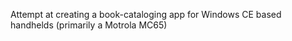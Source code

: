 Attempt at creating a book-cataloging app for Windows CE based handhelds (primarily a Motrola MC65)

